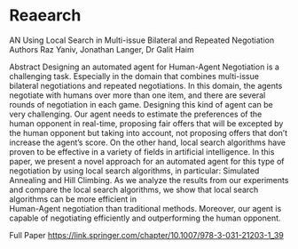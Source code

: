 # Reaearch
AN Using Local Search in Multi-issue Bilateral and Repeated Negotiation
Authors 
  Raz Yaniv, Jonathan Langer, Dr Galit Haim
 
Abstract
  Designing an automated agent for Human-Agent Negotiation is a challenging task. Especially in the domain that combines multi-issue bilateral negotiations   and repeated negotiations. In this domain, the agents negotiate with humans over more than one item, and there are several rounds of negotiation in each   game.
  Designing this kind of agent can be very challenging. Our agent needs to estimate the preferences of the human opponent in real-time, proposing fair       offers that will be excepted by the human opponent but taking into account, not proposing offers that don’t increase the agent’s score.
  On the other hand, local search algorithms have proven to be effective in a variety of fields in artificial intelligence.
  In this paper, we present a novel approach for an automated agent for this type of negotiation by using local search algorithms, in particular: Simulated   Annealing and Hill Climbing.
  As we analyze the results from our experiments and compare the local search algorithms, we show that local search algorithms can be more efficient in  
  Human-Agent negotiation than traditional methods. Moreover, our agent is capable of negotiating efficiently and outperforming the human opponent.
  
  Full Paper
    https://link.springer.com/chapter/10.1007/978-3-031-21203-1_39
